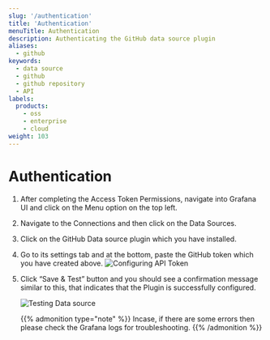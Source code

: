 ```yaml
---
slug: '/authentication'
title: 'Authentication'
menuTitle: Authentication
description: Authenticating the GitHub data source plugin
aliases:
  - github
keywords:
  - data source
  - github
  - github repository
  - API
labels:
  products:
    - oss
    - enterprise
    - cloud
weight: 103
---
```


# Authentication

1. After completing the Access Token Permissions, navigate into Grafana UI and click on the Menu option on the top left.

1. Navigate to the Connections and then click on the Data Sources.

1. Click on the GitHub Data source plugin which you have installed.

1. Go to its settings tab and at the bottom, paste the GitHub token which you have created above.
   ![Configuring API Token](/media/docs/grafana/data-sources/github/github-plugin-confg-token.png)

1. Click “Save & Test” button and you should see a confirmation message similar to this, that indicates that the Plugin is successfully configured.

   ![Testing Data source](/media/docs/grafana/data-sources/github/github-plugin-config-success.png)

   {{% admonition type="note" %}}
   Incase, if there are some errors then please check the Grafana logs for troubleshooting.
   {{% /admonition %}}
